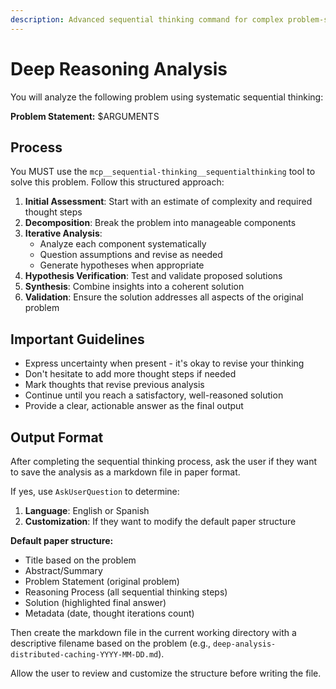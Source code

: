 ```yaml
---
description: Advanced sequential thinking command for complex problem-solving through structured analysis.\n\n**When to use this command:**\n- Algorithmic problems requiring step-by-step decomposition\n- Architectural decisions with multiple trade-offs to evaluate\n- Complex debugging scenarios with non-obvious root causes\n- Trade-off analysis between competing solutions or approaches\n- Solution design requiring hypothesis generation and verification\n\n**What this command does:**\n- Uses the sequential thinking MCP tool to break down complex problems\n- Performs iterative analysis with the ability to revise and refine thoughts\n- Generates and verifies hypotheses systematically\n- Produces structured reasoning output in paper format\n- Optionally saves the complete analysis as a markdown file\n\n**Automatic invocation triggers:**\nThis command should be invoked when the user explicitly asks for deep analysis, systematic problem-solving, or mentions: "analyze thoroughly", "think step by step", "evaluate trade-offs", "debug complex issue", "architectural decision", "algorithm design", "ultrathink", "deep reasoning".\n\n**Arguments:**\nAccepts a problem description as argument. Example: `/deep-reason How should I implement caching for a distributed system with eventual consistency?`
---
```


# Deep Reasoning Analysis

You will analyze the following problem using systematic sequential thinking:

**Problem Statement:** $ARGUMENTS

## Process

You MUST use the `mcp__sequential-thinking__sequentialthinking` tool to solve this problem. Follow this structured approach:

1. **Initial Assessment**: Start with an estimate of complexity and required thought steps
2. **Decomposition**: Break the problem into manageable components
3. **Iterative Analysis**:
   - Analyze each component systematically
   - Question assumptions and revise as needed
   - Generate hypotheses when appropriate
4. **Hypothesis Verification**: Test and validate proposed solutions
5. **Synthesis**: Combine insights into a coherent solution
6. **Validation**: Ensure the solution addresses all aspects of the original problem

## Important Guidelines

- Express uncertainty when present - it's okay to revise your thinking
- Don't hesitate to add more thought steps if needed
- Mark thoughts that revise previous analysis
- Continue until you reach a satisfactory, well-reasoned solution
- Provide a clear, actionable answer as the final output

## Output Format

After completing the sequential thinking process, ask the user if they want to save the analysis as a markdown file in paper format.

If yes, use `AskUserQuestion` to determine:

1. **Language**: English or Spanish
2. **Customization**: If they want to modify the default paper structure

**Default paper structure:**

- Title based on the problem
- Abstract/Summary
- Problem Statement (original problem)
- Reasoning Process (all sequential thinking steps)
- Solution (highlighted final answer)
- Metadata (date, thought iterations count)

Then create the markdown file in the current working directory with a descriptive filename based on the problem (e.g., `deep-analysis-distributed-caching-YYYY-MM-DD.md`).

Allow the user to review and customize the structure before writing the file.
